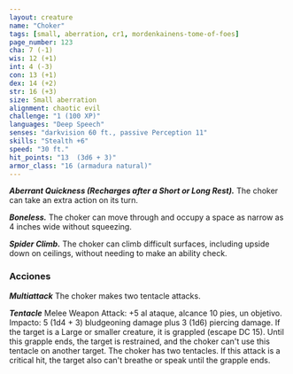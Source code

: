 ```yaml
---
layout: creature
name: "Choker"
tags: [small, aberration, cr1, mordenkainens-tome-of-foes]
page_number: 123
cha: 7 (-1)
wis: 12 (+1)
int: 4 (-3)
con: 13 (+1)
dex: 14 (+2)
str: 16 (+3)
size: Small aberration
alignment: chaotic evil
challenge: "1 (100 XP)"
languages: "Deep Speech"
senses: "darkvision 60 ft., passive Perception 11"
skills: "Stealth +6"
speed: "30 ft."
hit_points: "13  (3d6 + 3)"
armor_class: "16 (armadura natural)"
---
```


***Aberrant Quickness (Recharges after a Short or Long Rest).*** The choker can take an extra action on its turn.

***Boneless.*** The choker can move through and occupy a space as narrow as 4 inches wide without squeezing.

***Spider Climb.*** The choker can climb difficult surfaces, including upside down on ceilings, without needing to make an ability check.

### Acciones

***Multiattack*** The choker makes two tentacle attacks.

***Tentacle*** Melee Weapon Attack: +5 al ataque, alcance 10 pies, un objetivo. Impacto: 5 (1d4 + 3) bludgeoning damage plus 3 (1d6) piercing damage. If the target is a Large or smaller creature, it is grappled (escape DC 15). Until this grapple ends, the target is restrained, and the choker can't use this tentacle on another target. The choker has two tentacles. If this attack is a critical hit, the target also can't breathe or speak until the grapple ends.